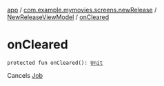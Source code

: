 [app](../../index.md) / [com.example.mymovies.screens.newRelease](../index.md) / [NewReleaseViewModel](index.md) / [onCleared](./on-cleared.md)

# onCleared

`protected fun onCleared(): `[`Unit`](https://kotlinlang.org/api/latest/jvm/stdlib/kotlin/-unit/index.html)

Cancels [Job](#)


